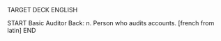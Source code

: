 TARGET DECK
ENGLISH

START
Basic
Auditor
Back: n. Person who audits accounts. [french from latin]
END
